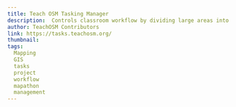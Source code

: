 ```yaml
---
title: Teach OSM Tasking Manager
description:  Controls classroom workflow by dividing large areas into small, easy to map tasks.
author: TeachOSM Contributors
link: https://tasks.teachosm.org/
thumbnail: 
tags:
  Mapping
  GIS
  tasks
  project
  workflow
  mapathon
  management
---
```

